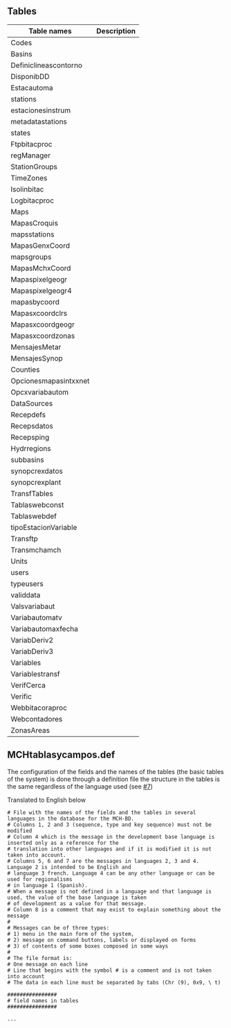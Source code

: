 ## Tables

| Table names | Description |
|-------------|-------------|
|Codes||
|Basins||
|Definiclineascontorno||
|DisponibDD||
|Estacautoma||
|stations||
|estacionesinstrum||
|metadatastations||
|states||
|Ftpbitacproc||
|regManager||
|StationGroups||
|TimeZones||
|Isolinbitac||
|Logbitacproc||
|Maps||
|MapasCroquis||
|mapsstations||
|MapasGenxCoord||
|mapsgroups||
|MapasMchxCoord||
|Mapaspixelgeogr||
|Mapaspixelgeogr4||
|mapasbycoord||
|Mapasxcoordclrs||
|Mapasxcoordgeogr||
|Mapasxcoordzonas||
|MensajesMetar||
|MensajesSynop||
|Counties||
|Opcionesmapasintxxnet||
|Opcxvariabautom||
|DataSources||
|Recepdefs||
|Recepsdatos||
|Recepsping||
|Hydrregions||
|subbasins||
|synopcrexdatos||
|synopcrexplant||
|TransfTables||
|Tablaswebconst||
|Tablaswebdef||
|tipoEstacionVariable||
|Transftp||
|Transmchamch||
|Units||
|users||
|typeusers||
|validdata||
|Valsvariabaut||
|Variabautomatv||
|Variabautomaxfecha||
|VariabDeriv2||
|VariabDeriv3||
|Variables||
|Variablestransf||
|VerifCerca||
|Verific||
|Webbitacoraproc||
|Webcontadores||
|ZonasAreas||

## MCHtablasycampos.def

The configuration of the fields and the names of the tables (the basic tables of the system) is done through a definition file the structure in the tables is the same regardless of the language used (see [#7](https://github.com/opencdms/datamodel/issues/7))

Translated to English below

```
# File with the names of the fields and the tables in several languages ​​in the database for the MCH-BD.
# Columns 1, 2 and 3 (sequence, type and key sequence) must not be modified
# Column 4 which is the message in the development base language is inserted only as a reference for the
# translation into other languages ​​and if it is modified it is not taken into account.
# Columns 5, 6 and 7 are the messages in languages ​​2, 3 and 4. Language 2 is intended to be English and
# language 3 french. Language 4 can be any other language or can be used for regionalisms
# in language 1 (Spanish).
# When a message is not defined in a language and that language is used, the value of the base language is taken
# of development as a value for that message.
# Column 8 is a comment that may exist to explain something about the message
#
# Messages can be of three types:
# 1) menu in the main form of the system,
# 2) message on command buttons, labels or displayed on forms
# 3) of contents of some boxes composed in some ways
#
# The file format is:
# One message on each line
# Line that begins with the symbol # is a comment and is not taken into account
# The data in each line must be separated by tabs (Chr (9), 0x9, \ t)

################
# field names in tables
################

...

```
